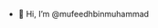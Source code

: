 - 👋 Hi, I’m @mufeedhbinmuhammad

<!---
mufeedhbinmuhammad/mufeedhbinmuhammad is a ✨ special ✨ repository because its `README.md` (this file) appears on your GitHub profile.
You can click the Preview link to take a look at your changes.
--->
